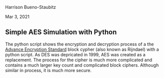 Harrison Bueno-Staubitz

Mar 3, 2021

## Simple AES Simulation with Python

The python script shows the encryption and decryption process of a the [Advance Encryption Standard](https://en.wikipedia.org/wiki/Advanced_Encryption_Standard) block cypher (also known as Rijndael) with a python script. As DES was depricated in 1999, AES was created as a replacement. The process for the cipher is much more complicated and contains a much larger key count and complicated block ciphers. Although similar in process, it is much more secure. 

